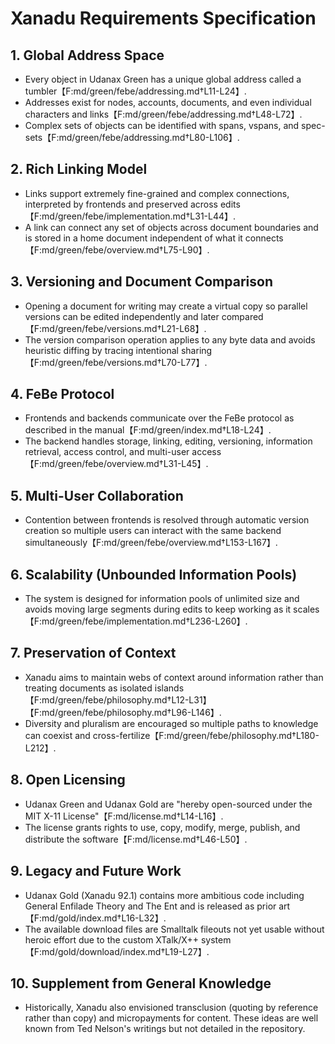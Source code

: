# Xanadu Requirements Specification

## 1. Global Address Space
- Every object in Udanax Green has a unique global address called a tumbler【F:md/green/febe/addressing.md†L11-L24】.
- Addresses exist for nodes, accounts, documents, and even individual characters and links【F:md/green/febe/addressing.md†L48-L72】.
- Complex sets of objects can be identified with spans, vspans, and spec-sets【F:md/green/febe/addressing.md†L80-L106】.

## 2. Rich Linking Model
- Links support extremely fine-grained and complex connections, interpreted by frontends and preserved across edits【F:md/green/febe/implementation.md†L31-L44】.
- A link can connect any set of objects across document boundaries and is stored in a home document independent of what it connects【F:md/green/febe/overview.md†L75-L90】.

## 3. Versioning and Document Comparison
- Opening a document for writing may create a virtual copy so parallel versions can be edited independently and later compared【F:md/green/febe/versions.md†L21-L68】.
- The version comparison operation applies to any byte data and avoids heuristic diffing by tracing intentional sharing【F:md/green/febe/versions.md†L70-L77】.

## 4. FeBe Protocol
- Frontends and backends communicate over the FeBe protocol as described in the manual【F:md/green/index.md†L18-L24】.
- The backend handles storage, linking, editing, versioning, information retrieval, access control, and multi-user access【F:md/green/febe/overview.md†L31-L45】.

## 5. Multi-User Collaboration
- Contention between frontends is resolved through automatic version creation so multiple users can interact with the same backend simultaneously【F:md/green/febe/overview.md†L153-L167】.

## 6. Scalability (Unbounded Information Pools)
- The system is designed for information pools of unlimited size and avoids moving large segments during edits to keep working as it scales【F:md/green/febe/implementation.md†L236-L260】.

## 7. Preservation of Context
- Xanadu aims to maintain webs of context around information rather than treating documents as isolated islands【F:md/green/febe/philosophy.md†L12-L31】【F:md/green/febe/philosophy.md†L96-L146】.
- Diversity and pluralism are encouraged so multiple paths to knowledge can coexist and cross-fertilize【F:md/green/febe/philosophy.md†L180-L212】.

## 8. Open Licensing
- Udanax Green and Udanax Gold are "hereby open-sourced under the MIT X-11 License"【F:md/license.md†L14-L16】.
- The license grants rights to use, copy, modify, merge, publish, and distribute the software【F:md/license.md†L46-L50】.

## 9. Legacy and Future Work
- Udanax Gold (Xanadu 92.1) contains more ambitious code including General Enfilade Theory and The Ent and is released as prior art【F:md/gold/index.md†L16-L32】.
- The available download files are Smalltalk fileouts not yet usable without heroic effort due to the custom XTalk/X++ system【F:md/gold/download/index.md†L19-L27】.

## 10. Supplement from General Knowledge
- Historically, Xanadu also envisioned transclusion (quoting by reference rather than copy) and micropayments for content. These ideas are well known from Ted Nelson's writings but not detailed in the repository.
